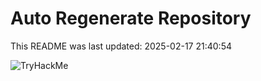 # Auto Regenerate Repository

This README was last updated: 2025-02-17 21:40:54

 ![TryHackMe](https://tryhackme.com/badge/533634)